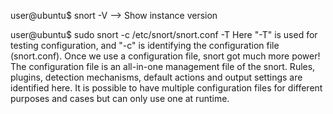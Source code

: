 user@ubuntu$ snort -V  --> Show instance version

user@ubuntu$ sudo snort -c /etc/snort/snort.conf -T 
    Here "-T" is used for testing configuration, and "-c" is identifying the             configuration file (snort.conf). Once we use a configuration file, snort got         much more power! The configuration file is an all-in-one management file of the      snort. Rules, plugins, detection mechanisms, default actions and output settings     are identified here. It is possible to have multiple configuration files for         different purposes and cases but can only use one at runtime.
   
    
